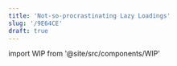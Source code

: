 ```yaml
---
title: 'Not-so-procrastinating Lazy Loadings'
slug: '/9E64CE'
draft: true
---
```


import WIP from '@site/src/components/WIP'

<WIP />